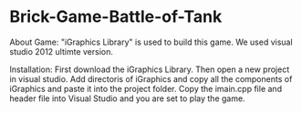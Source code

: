 # Brick-Game-Battle-of-Tank
About Game: "iGraphics Library" is used to build this game. We used visual studio 2012 ultimte version.

Installation: First download the iGraphics Library. Then open a new project in visual studio. Add directoris of iGraphics and copy all the components of iGraphics and paste it into the project folder. Copy the imain.cpp file and header file into Visual Studio and you are set to play the game.
